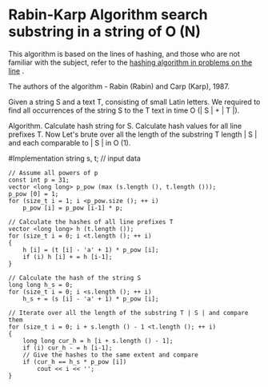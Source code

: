 # Rabin-Karp Algorithm search substring in a string of O (N)

This algorithm is based on the lines of hashing, and those who are not familiar with the subject, refer to the [hashing algorithm in problems on the line](./string/string-hashing.html) .

 

The authors of the algorithm - Rabin (Rabin) and Carp (Karp), 1987.

Given a string S and a text T, consisting of small Latin letters. We required to find all occurrences of the string S to the T text in time O (| S | + | T |).

Algorithm. Calculate hash string for S. Calculate hash values ​​for all line prefixes T. Now Let's brute over all the length of the substring T length | S | and each comparable to | S | in O (1).

#Implementation
	string s, t; // input data

	// Assume all powers of p
	const int p = 31;
	vector <long long> p_pow (max (s.length (), t.length ()));
	p_pow [0] = 1;
	for (size_t i = 1; i <p_pow.size (); ++ i)
		p_pow [i] = p_pow [i-1] * p;

	// Calculate the hashes of all line prefixes T
	vector <long long> h (t.length ());
	for (size_t i = 0; i <t.length (); ++ i)
	{
		h [i] = (t [i] - 'a' + 1) * p_pow [i];
		if (i) h [i] + = h [i-1];
	}

	// Calculate the hash of the string S
	long long h_s = 0;
	for (size_t i = 0; i <s.length (); ++ i)
		h_s + = (s [i] - 'a' + 1) * p_pow [i];

	// Iterate over all the length of the substring T | S | and compare them
	for (size_t i = 0; i + s.length () - 1 <t.length (); ++ i)
	{
		long long cur_h = h [i + s.length () - 1];
		if (i) cur_h - = h [i-1];
		// Give the hashes to the same extent and compare
		if (cur_h == h_s * p_pow [i])
			cout << i << '';
	}
